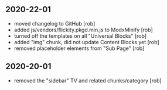 
## 2020-22-01
- moved changelog to GitHub [rob]
- added js/vendors/flickity.pkgd.min.js to ModxMinify [rob]
- turned off the templates on all "Universal Blocks" [rob]
- added "img" chunk, did not update Content Blocks yet [rob]
- removed placeholder elements from "Sub Page" [rob]

## 2020-20-01
- removed the "sidebar" TV and related chunks/category [rob]
